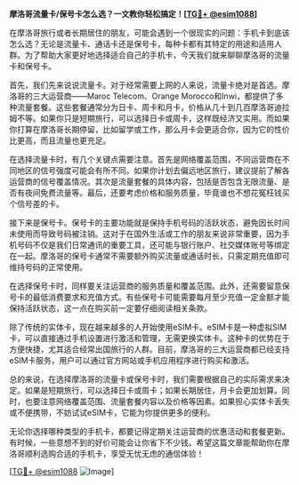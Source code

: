 **摩洛哥流量卡/保号卡怎么选？一文教你轻松搞定！[[TG💪+ @esim1088](https://t.me/s/esim1088)]**

在摩洛哥旅行或者长期居住的朋友，可能会遇到一个很现实的问题：手机卡到底该怎么选？无论是流量卡、通话卡还是保号卡，每种卡都有其特定的用途和适用人群。为了帮助大家更好地选择适合自己的手机卡，今天我们就来聊聊摩洛哥的流量卡和保号卡。

首先，我们先来说说流量卡。对于经常需要上网的人来说，流量卡绝对是首选。摩洛哥的三大运营商——Maroc Telecom、Orange Morocco和Inwi，都提供了多种流量套餐。这些套餐通常分为日卡、周卡和月卡，价格从几十到几百摩洛哥迪拉姆不等。如果你只是短期旅行，可以选择日卡或周卡，这样既经济又实用。而如果你打算在摩洛哥长期停留，比如留学或工作，那么月卡会更适合你，因为它的性价比更高，而且流量也更充足。

在选择流量卡时，有几个关键点需要注意。首先是网络覆盖范围，不同运营商在不同地区的信号强度可能会有所不同。如果你计划去偏远地区旅行，建议提前了解各运营商的信号覆盖情况。其次是流量套餐的具体内容，包括是否包含无限流量、是否有夜间免费流量等。最后，还要考虑价格和服务质量，毕竟谁也不想花冤枉钱买个信号差的卡。

接下来是保号卡。保号卡的主要功能就是保持手机号码的活跃状态，避免因长时间未使用而导致号码被注销。这对于在国外生活或工作的朋友来说非常重要，因为手机号码不仅是我们日常通讯的重要工具，还可能与银行账户、社交媒体账号等绑定在一起。摩洛哥的保号卡通常不需要额外购买流量或通话时长，只需定期充值即可维持号码的正常使用。

在选择保号卡时，同样要关注运营商的服务质量和覆盖范围。此外，还需要留意保号卡的最低消费要求和充值方式。有些保号卡可能需要每月至少充值一定金额才能保持活跃状态，这一点在购买前一定要仔细阅读相关条款。

除了传统的实体卡，现在越来越多的人开始使用eSIM卡。eSIM卡是一种虚拟SIM卡，可以直接通过手机设置进行激活和管理，无需更换实体卡。这种卡的优势在于方便快捷，尤其适合经常出国旅行的人群。目前，摩洛哥的三大运营商都已经支持eSIM卡服务，用户可以通过官方网站或手机应用程序进行购买和激活。

总的来说，在选择摩洛哥的流量卡或保号卡时，我们需要根据自己的实际需求来决定。如果是短期旅行，可以选择日卡或周卡；如果长期居住，月卡会更加划算。同时，也要注意网络覆盖范围、流量套餐内容以及价格等因素。如果担心实体卡丢失或不便携带，不妨试试eSIM卡，它能为你提供更多的便利。

无论你选择哪种类型的手机卡，都要记得定期关注运营商的优惠活动和套餐更新。有时候，一些意想不到的好价可能会让你省下不少钱。希望这篇文章能帮助你在摩洛哥顺利选购合适的手机卡，享受无忧无虑的通信体验！

[[TG💪+ @esim1088](https://t.me/s/esim1088) ![Image](https://i.postimg.cc/4NQfJmqS/Snipaste-2025-05-13-00-14-12.png)]